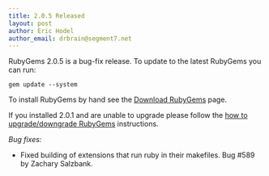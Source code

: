 ```yaml
---
title: 2.0.5 Released
layout: post
author: Eric Hodel
author_email: drbrain@segment7.net
---
```


RubyGems 2.0.5 is a bug-fix release.  To update to the latest RubyGems you can
run:

    gem update --system

To install RubyGems by hand see the [Download RubyGems][download] page.

If you installed 2.0.1 and are unable to upgrade please follow the [how to
upgrade/downgrade RubyGems][upgrading] instructions.

_Bug fixes:_

* Fixed building of extensions that run ruby in their makefiles.  Bug #589 by Zachary Salzbank.

[download]: http://rubygems.org/pages/download
[upgrading]: http://docs.seattlerb.org/rubygems/UPGRADING_rdoc.html

